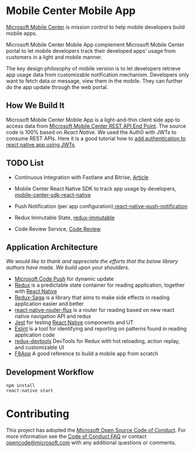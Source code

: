 # Mobile Center Mobile App

[Microsoft Mobile Center](https://www.visualstudio.com/vs/mobile-center/) is mission control to help mobile developers build mobile apps.

Microsoft Mobile Center Mobile App complement Microsoft Mobile Center portal to let mobile developers track their developed apps' usage from customers in a light and mobile manner.

The key design philosophy of mobile version is to let developers retrieve app usage data from customizable notification mechanism. Developers only want to fetch data or message, view them in the mobile. They can further do the app update through the web portal.

## How We Build It
Microsoft Mobile Center Mobile App is a light-and-thin client side app to access data from [Microsoft Mobile Center REST API End Point](https://docs.mobile.azure.com/api/). The source code is 100% based on *React Native*. We used the Auth0 with JWTs to consume REST APIs. Here it is a good tutorial how to [add authentication to react native app using JWTs](https://github.com/jeffreylees/reactnative-jwts).

## TODO List

- Continuous Integration with Fastlane and Bitrise, [Article](http://blog.thebakery.io/continuous-integration-for-react-native-applications-with-fastlane-and-bitrise-ios-version/)

- Mobile Center React Native SDK to track app usage by developers, [mobile-center-sdk-react-native](https://github.com/Microsoft/mobile-center-sdk-react-native)
- Push Notification (per app configuration),[react-native-push-notification](https://github.com/zo0r/react-native-push-notification)
- Redux Immutable State, [redux-immutable](https://github.com/gajus/redux-immutable)
- Code Review Service, [Code Review](https://codeclimate.com/dashboard)

## Application Architecture

_We would like to thank and appreciate the efforts that the below library authors have made. We build upon your shoulders._

- [Microsoft Code Push](https://github.com/Microsoft/react-native-code-push) for dynamic update
- [Redux](https://github.com/reactjs/redux) is a predictable state container for reading application, together with [React Native](https://github.com/facebook/react-native)
- [Redux-Saga](https://github.com/yelouafi/redux-saga/) is a library that aims to make side effects in reading application easier and better
- [react-native-router-flux](https://github.com/aksonov/react-native-router-flux) is a router for reading based on new react native navigation API and redux
- [Jest](https://facebook.github.io/jest/) for testing [React Native](https://github.com/facebook/react-native) components and UT
- [Eslint](https://github.com/eslint/eslint) is a tool for identifying and reporting on patterns found in reading application code
- [redux-devtools](https://github.com/gaearon/redux-devtools) DevTools for Redux with hot reloading, action replay, and customizable UI
- [F8App](https://github.com/fbsamples/f8app) A good reference to build a mobile app from scratch

## Development Workflow

<!--### Step One

```
npm install -g react-native-cli
```
### Step Two

```
npm install
react-native link react-native-device-info
react-native link react-native-vector-icons
```-->

<!--### Step-->

```
npm install
react-native start
```
<!--### Run Test

Current test includes action test, reducer test, middleware test and component test.-->

<!--```
npm test
```-->

# Contributing

This project has adopted the [Microsoft Open Source Code of Conduct](https://opensource.microsoft.com/codeofconduct/). For more information see the [Code of Conduct FAQ](https://opensource.microsoft.com/codeofconduct/faq/) or contact [opencode@microsoft.com](mailto:opencode@microsoft.com) with any additional questions or comments.
